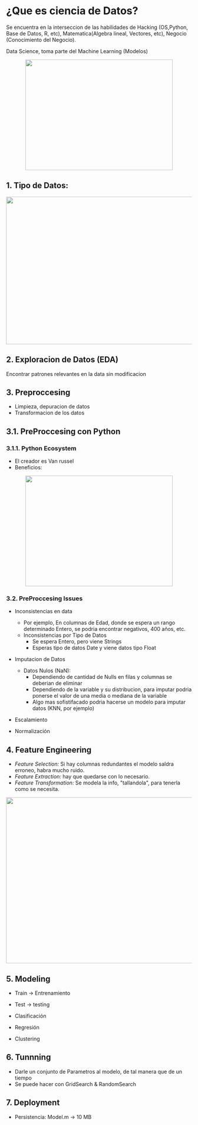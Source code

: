 # ¿Que es ciencia de Datos?

Se encuentra en la interseccion de las habilidades de Hacking (OS,Python, Base de Datos, R, etc), Matematica(Algebra lineal, Vectores, etc), Negocio (Conocimiento del Negocio).

Data Science, toma parte del Machine Learning (Modelos)

<p align="center">
	<img width="400" height="300" src="http://www.trcimplan.gob.mx/blog/introduccion-a-la-ciencia-de-datos-parte-1/ciencia-de-datos.png">
</p>

## 1. Tipo de Datos: 

<p align="center">
	<img width="600" height=400" src="http://3.bp.blogspot.com/-RngguMea6hA/VkAdN05YEqI/AAAAAAAABQE/iT6QP-9A7hE/s1600/piramide.png">
</p>

## 2. Exploracion de Datos (EDA)

Encontrar patrones relevantes en la data sin modificacion

## 3. Preproccesing

* Limpieza, depuracion de datos
* Transformacion de los datos

## 3.1. PreProccesing con Python

### 3.1.1. Python Ecosystem

* El creador es Van russel 
* Beneficios:

<p align="center">
	<img width="400" height="300" src="https://www.sitesbay.com/python/images/features-of-python.png">
</p>


### 3.2. PreProccesing Issues

* Inconsistencias en data 
	* Por ejemplo, En columnas de Edad, donde se espera un rango determinado Entero, se podria encontrar negativos, 400 años, etc.
	* Inconsistencias por Tipo de Datos
		* Se espera Entero, pero viene Strings
		* Esperas tipo de datos Date y viene datos tipo Float

* Imputacion de Datos
	
	* Datos Nulos (NaN): 
		* Dependiendo de cantidad de Nulls en filas y columnas se deberian de eliminar
		* Dependiendo de la variable y su distribucion, para imputar podria ponerse el valor de una media o mediana de la variable
		* Algo mas sofistifacado podria hacerse un modelo para imputar datos (KNN, por ejemplo)

* Escalamiento
* Normalización

## 4. Feature Engineering

* *Feature Selection:* Si hay columnas redundantes el modelo saldra erroneo, habra mucho ruido.
* *Feature Extraction:* hay que quedarse con lo necesario.
* *Feature Transformation:* Se modela la info, "tallandola", para tenerla como se necesita.


<p align="center">
	<img width="550" height="450" src="https://i1.wp.com/blog.kaggle.com/wp-content/uploads/2015/04/drop_shadows_background2.png?resize=1024%2C563">
</p>


## 5. Modeling

* Train -> Entrenamiento
* Test -> testing

* Clasificación 
* Regresión
* Clustering

## 6. Tunnning

* Darle un conjunto de Parametros al modelo, de tal manera que de un tiempo 
* Se puede hacer con GridSearch & RandomSearch

## 7. Deployment

* Persistencia: Model.m -> 10 MB
 








